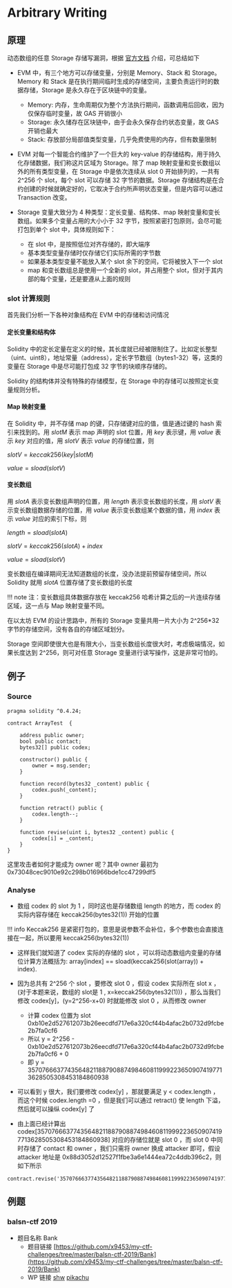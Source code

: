 # Arbitrary Writing

## 原理

动态数组的任意 Storage 存储写漏洞，根据 [官方文档](https://docs.soliditylang.org/en/v0.8.1/internals/layout_in_storage.html#) 介绍，可总结如下

- EVM 中，有三个地方可以存储变量，分别是 Memory、Stack 和 Storage。Memory 和 Stack 是在执行期间临时生成的存储空间，主要负责运行时的数据存储，Storage 是永久存在于区块链中的变量。
    + Memory: 内存，生命周期仅为整个方法执行期间，函数调用后回收，因为仅保存临时变量，故 GAS 开销很小
    + Storage: 永久储存在区块链中，由于会永久保存合约状态变量，故 GAS 开销也最大
    + Stack: 存放部分局部值类型变量，几乎免费使用的内存，但有数量限制

- EVM 对每一个智能合约维护了一个巨大的 key-value 的存储结构，用于持久化存储数据，我们称这片区域为 Storage。除了 map 映射变量和变长数组以外的所有类型变量，在 Storage 中是依次连续从 slot 0 开始排列的，一共有 2^256 个 slot，每个 slot 可以存储 32 字节的数据。Storage 存储结构是在合约创建的时候就确定好的，它取决于合约所声明状态变量，但是内容可以通过 Transaction 改变。
- Storage 变量大致分为 4 种类型：定长变量、结构体、map 映射变量和变长数组。如果多个变量占用的大小小于 32 字节，按照紧密打包原则，会尽可能打包到单个 slot 中，具体规则如下：
    + 在 slot 中，是按照低位对齐存储的，即大端序
    + 基本类型变量存储时仅存储它们实际所需的字节数
    + 如果基本类型变量不能放入某个 slot 余下的空间，它将被放入下一个 slot
    + map 和变长数组总是使用一个全新的 slot，并占用整个 slot，但对于其内部的每个变量，还是要遵从上面的规则

### slot 计算规则

首先我们分析一下各种对象结构在 EVM 中的存储和访问情况

#### 定长变量和结构体

Solidity 中的定长定量在定义的时候，其长度就已经被限制住了。比如定长整型（uint、uint8），地址常量（address），定长字节数组（bytes1-32）等，这类的变量在 Storage 中是尽可能打包成 32 字节的块顺序存储的。

Solidity 的结构体并没有特殊的存储模型，在 Storage 中的存储可以按照定长变量规则分析。

#### Map 映射变量

在 Solidity 中，并不存储 map 的键，只存储键对应的值，值是通过键的 hash 索引来找到的。用 $slotM$ 表示 map 声明的 slot 位置，用 $key$ 表示键，用 $value$ 表示 $key$ 对应的值，用 $slotV$ 表示 $value$ 的存储位置，则

$slotV = keccak256(key|slotM)$

$value = sload(slotV)$

#### 变长数组

用 $slotA$ 表示变长数组声明的位置，用 $length$ 表示变长数组的长度，用 $slotV$ 表示变长数组数据存储的位置，用 $value$ 表示变长数组某个数据的值，用 $index$ 表示 $value$ 对应的索引下标，则

$length = sload(slotA)$

$slotV = keccak256(slotA) + index$

$value = sload(slotV)$

变长数组在编译期间无法知道数组的长度，没办法提前预留存储空间，所以 Solidity 就用 $slotA$ 位置存储了变长数组的长度

!!! note
    注：变长数组具体数据存放在 keccak256 哈希计算之后的一片连续存储区域，这一点与 Map 映射变量不同。

在以太坊 EVM 的设计思路中，所有的 Storage 变量共用一片大小为 2^256*32 字节的存储空间，没有各自的存储区域划分。

Storage 空间即使很大也是有限大小，当变长数组长度很大时，考虑极端情况，如果长度达到 2^256，则可对任意 Storage 变量进行读写操作，这是非常可怕的。

## 例子

### Source

```solidity
pragma solidity ^0.4.24;

contract ArrayTest  {

    address public owner;
    bool public contact;
    bytes32[] public codex;
    
    constructor() public {
        owner = msg.sender;
    }

    function record(bytes32 _content) public {
        codex.push(_content);
    }

    function retract() public {
        codex.length--;
    }

    function revise(uint i, bytes32 _content) public {
        codex[i] = _content;
    }
}
```

这里攻击者如何才能成为 owner 呢？其中 owner 最初为 0x73048cec9010e92c298b016966bde1cc47299df5

### Analyse

- 数组 codex 的 slot 为 1 ，同时这也是存储数组 length 的地方，而 codex 的实际内容存储在 keccak256(bytes32(1)) 开始的位置

!!! info
    Keccak256 是紧密打包的，意思是说参数不会补位，多个参数也会直接连接在一起，所以要用 keccak256(bytes32(1))

- 这样我们就知道了 codex 实际的存储的 slot ，可以将动态数组内变量的存储位计算方法概括为: array[index] == sload(keccak256(slot(array)) + index). 

- 因为总共有 2^256 个 slot ，要修改 slot 0 ，假设 codex 实际所在 slot x ，(对于本题来说，数组的 slot是 1 , x=keccak256(bytes32(1))) ，那么当我们修改 codex[y]，(y=2^256-x+0) 时就能修改 slot 0 ，从而修改 owner
    - 计算 codex 位置为 slot 0xb10e2d527612073b26eecdfd717e6a320cf44b4afac2b0732d9fcbe2b7fa0cf6
    - 所以 y = 2^256 - 0xb10e2d527612073b26eecdfd717e6a320cf44b4afac2b0732d9fcbe2b7fa0cf6 + 0
    - 即 y = 35707666377435648211887908874984608119992236509074197713628505308453184860938

- 可以看到 y 很大，我们要修改 codex[y] ，那就要满足 y < codex.length ，而这个时候 codex.length =0 ，但是我们可以通过 retract() 使 length 下溢，然后就可以操纵 codex[y] 了
- 由上面已经计算出 codex[35707666377435648211887908874984608119992236509074197713628505308453184860938] 对应的存储位就是 slot 0 ，而 slot 0 中同时存储了 contact 和 owner ，我们只需将 owner 换成 attacker 即可，假设 attacker 地址是 0x88d3052d12527f1fbe3a6e1444ea72c4ddb396c2，则如下所示

```
contract.revise('35707666377435648211887908874984608119992236509074197713628505308453184860938','0x00000000000000000000000088d3052d12527f1fbe3a6e1444ea72c4ddb396c2')
```

## 例题

### balsn-ctf 2019
- 题目名称 Bank
    - 题目链接 [https://github.com/x9453/my-ctf-challenges/tree/master/balsn-ctf-2019/Bank](https://github.com/x9453/my-ctf-challenges/tree/master/balsn-ctf-2019/Bank)
    - WP 链接 [shw](https://x9453.github.io/2020/01/16/Balsn-CTF-2019-Bank/) [pikachu](https://hitcxy.com/2020/balsn2019-bank/)